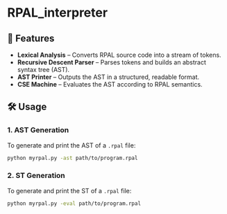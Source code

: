 # RPAL_interpreter


## 🚀 Features

- **Lexical Analysis** – Converts RPAL source code into a stream of tokens.
- **Recursive Descent Parser** – Parses tokens and builds an abstract syntax tree (AST).
- **AST Printer** – Outputs the AST in a structured, readable format.
- **CSE Machine** – Evaluates the AST according to RPAL semantics.

## 🛠️ Usage

### 1. **AST Generation**
To generate and print the AST of a `.rpal` file:
```bash
python myrpal.py -ast path/to/program.rpal
```

### 2. **ST Generation**
To generate and print the ST of a `.rpal` file:
```bash
python myrpal.py -eval path/to/program.rpal


